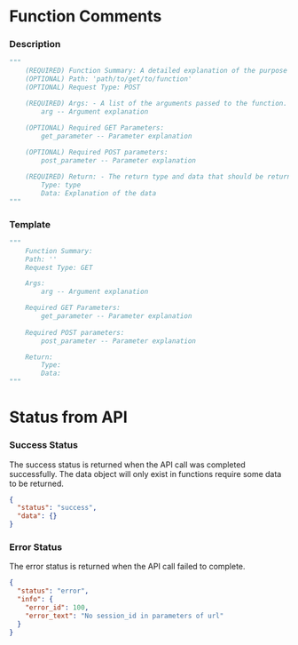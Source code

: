 # Function Comments
### Description
```python
"""
    (REQUIRED) Function Summary: A detailed explanation of the purpose of the function and what role it plays in the project.
    (OPTIONAL) Path: 'path/to/get/to/function'
    (OPTIONAL) Request Type: POST

    (REQUIRED) Args: - A list of the arguments passed to the function. Should still exist even if there are no arguments.
        arg -- Argument explanation

    (OPTIONAL) Required GET Parameters:
        get_parameter -- Parameter explanation
        
    (OPTIONAL) Required POST parameters:
        post_parameter -- Parameter explanation

    (REQUIRED) Return: - The return type and data that should be returned
        Type: type
        Data: Explanation of the data
"""
```

### Template
```python
"""
    Function Summary: 
    Path: ''
    Request Type: GET

    Args:
        arg -- Argument explanation

    Required GET Parameters:
        get_parameter -- Parameter explanation
        
    Required POST parameters:
        post_parameter -- Parameter explanation

    Return:
        Type: 
        Data:
"""
```

# Status from API
### Success Status
The success status is returned when the API call was completed successfully. The data object will only exist in functions
require some data to be returned.
```json
{
  "status": "success",
  "data": {}
}
```
### Error Status
The error status is returned when the API call failed to complete.
```json
{
  "status": "error",
  "info": {
    "error_id": 100,
    "error_text": "No session_id in parameters of url"
  }
}
```